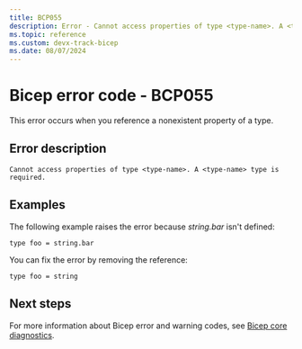 ```yaml
---
title: BCP055
description: Error - Cannot access properties of type <type-name>. A <type-name> type is required.
ms.topic: reference
ms.custom: devx-track-bicep
ms.date: 08/07/2024
---
```


# Bicep error code - BCP055

This error occurs when you reference a nonexistent property of a type.

## Error description

`Cannot access properties of type <type-name>. A <type-name> type is required.`

## Examples

The following example raises the error because _string.bar_ isn't defined:

```bicep
type foo = string.bar
```

You can fix the error by removing the reference:

```bicep
type foo = string
```

## Next steps

For more information about Bicep error and warning codes, see [Bicep core diagnostics](../bicep-core-diagnostics.md).